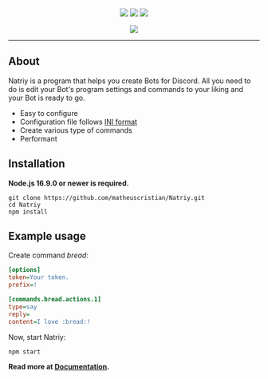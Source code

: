 <div align="center">
    <br />
    <p>
        <img src="https://img.shields.io/node/v/discord.js" />
        <img src="https://img.shields.io/github/package-json/dependency-version/matheuscristian/Natriy/discord.js" />
        <img src="https://img.shields.io/github/package-json/dependency-version/matheuscristian/Natriy/dev/typescript" />
    </p>
    <p>
        <img src="https://img.shields.io/github/downloads/matheuscristian/Natriy/total" />
    </p>
</div>
<hr />

## About

Natriy is a program that helps you create Bots for Discord. All you need to do is edit your Bot's program settings and commands to your liking and your Bot is ready to go.

- Easy to configure
- Configuration file follows [INI format](https://en.wikipedia.org/wiki/INI_file)
- Create various type of commands
- Performant

## Installation

**Node.js 16.9.0 or newer is required.**

```sh-session
git clone https://github.com/matheuscristian/Natriy.git
cd Natriy
npm install
```
## Example usage

Create command *bread*: 

```ini
[options]
token=Your token.
prefix=!

[commands.bread.actions.1]
type=say
reply=
content=I love :bread:!
```

Now, start Natriy:

```sh-session
npm start
```

**Read more at [Documentation](https://github.com/matheuscristian/Natriy/blob/development/Docs.md).**

